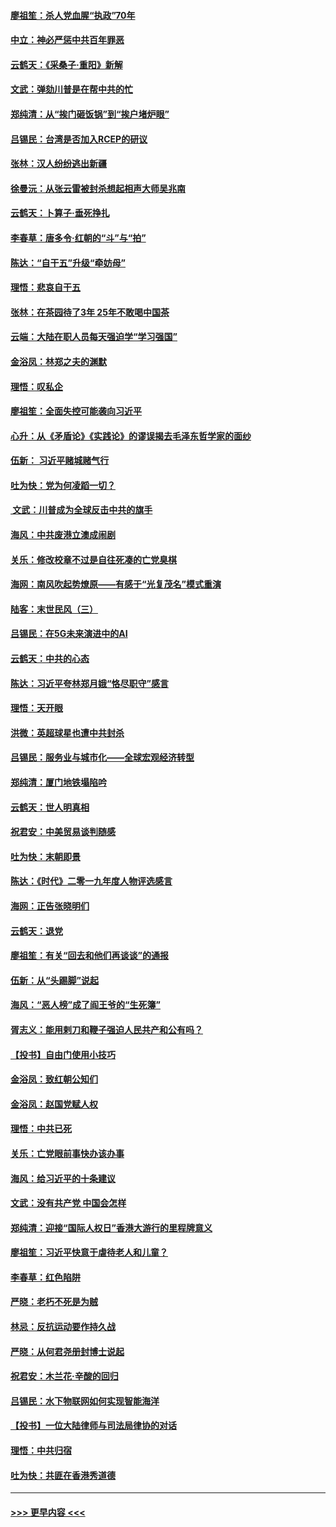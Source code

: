 #### [廖祖笙：杀人党血腥“执政”70年](../pages/nsc993/n11745144.md?t=12261644) 
#### [中立：神必严惩中共百年罪恶](../pages/nsc993/n11744970.md?t=12261644) 
#### [云鹤天：《采桑子‧重阳》新解](../pages/nsc993/n11744948.md?t=12261644) 
#### [文武：弹劾川普是在帮中共的忙](../pages/nsc993/n11744758.md?t=12261644) 
#### [郑纯清：从“挨门砸饭锅”到“挨户堵炉眼”](../pages/nsc993/n11744745.md?t=12261644) 
#### [吕锡民：台湾是否加入RCEP的研议](../pages/nsc993/n11744701.md?t=12261644) 
#### [张林：汉人纷纷逃出新疆](../pages/nsc993/n11743530.md?t=12261644) 
#### [徐曼沅：从张云雷被封杀想起相声大师吴兆南](../pages/nsc993/n11741816.md?t=12261644) 
#### [云鹤天：卜算子‧垂死挣扎](../pages/nsc993/n11739956.md?t=12261644) 
#### [李春草：唐多令‧红朝的“斗”与“拍”](../pages/nsc993/n11739830.md?t=12261644) 
#### [陈达：“自干五”升级“牵妨母”](../pages/nsc993/n11739724.md?t=12261644) 
#### [理悟：悲哀自干五](../pages/nsc993/n11739547.md?t=12261644) 
#### [张林：在茶园待了3年 25年不敢喝中国茶](../pages/nsc993/n11739240.md?t=12261644) 
#### [云端：大陆在职人员每天强迫学“学习强国”](../pages/nsc993/n11738735.md?t=12261644) 
#### [金浴凤：林郑之夫的渊默](../pages/nsc993/n11737735.md?t=12261644) 
#### [理悟：叹私企](../pages/nsc993/n11737715.md?t=12261644) 
#### [廖祖笙：全面失控可能袭向习近平](../pages/nsc993/n11737704.md?t=12261644) 
#### [心升：从《矛盾论》《实践论》的谬误揭去毛泽东哲学家的面纱](../pages/nsc993/n11736962.md?t=12261644) 
#### [伍新： 习近平赌城赌气行](../pages/nsc993/n11736929.md?t=12261644) 
#### [吐为快：党为何凌蹈一切？](../pages/nsc993/n11736915.md?t=12261644) 
#### [ 文武：川普成为全球反击中共的旗手](../pages/nsc993/n11736882.md?t=12261644) 
#### [海风：中共废港立澳成闹剧](../pages/nsc993/n11735857.md?t=12261644) 
#### [关乐：修改校章不过是自往死凑的亡党臭棋](../pages/nsc993/n11735097.md?t=12261644) 
#### [海网：南风吹起势燎原——有感于“光复茂名”模式重演](../pages/nsc993/n11732308.md?t=12261644) 
#### [陆客：末世民风（三）](../pages/nsc993/n11732211.md?t=12261644) 
#### [吕锡民：在5G未来演进中的AI](../pages/nsc993/n11730010.md?t=12261644) 
#### [云鹤天：中共的心态](../pages/nsc993/n11729906.md?t=12261644) 
#### [陈达：习近平夸林郑月娥“恪尽职守”感言](../pages/nsc993/n11729881.md?t=12261644) 
#### [理悟：天开眼](../pages/nsc993/n11729699.md?t=12261644) 
#### [洪微：英超球星也遭中共封杀](../pages/nsc993/n11727243.md?t=12261644) 
#### [吕锡民：服务业与城市化——全球宏观经济转型](../pages/nsc993/n11725845.md?t=12261644) 
#### [郑纯清：厦门地铁塌陷吟](../pages/nsc993/n11725813.md?t=12261644) 
#### [云鹤天：世人明真相](../pages/nsc993/n11725621.md?t=12261644) 
#### [祝君安：中美贸易谈判随感](../pages/nsc993/n11725609.md?t=12261644) 
#### [吐为快：末朝即景](../pages/nsc993/n11723365.md?t=12261644) 
#### [陈达：《时代》二零一九年度人物评选感言](../pages/nsc993/n11723337.md?t=12261644) 
#### [海网：正告张晓明们](../pages/nsc993/n11723228.md?t=12261644) 
#### [云鹤天：退党](../pages/nsc993/n11723056.md?t=12261644) 
#### [廖祖笙：有关“回去和他们再谈谈”的通报](../pages/nsc993/n11722442.md?t=12261644) 
#### [伍新：从“头踢脚”说起](../pages/nsc993/n11722429.md?t=12261644) 
#### [海风：“恶人榜”成了阎王爷的“生死簿”](../pages/nsc993/n11722272.md?t=12261644) 
#### [胥志义：能用剌刀和鞭子强迫人民共产和公有吗？](../pages/nsc993/n11720569.md?t=12261644) 
#### [【投书】自由门使用小技巧](../pages/nsc993/n11720180.md?t=12261644) 
#### [金浴凤：致红朝公知们](../pages/nsc993/n11720563.md?t=12261644) 
#### [金浴凤：赵国党赋人权](../pages/nsc993/n11720533.md?t=12261644) 
#### [理悟：中共已死](../pages/nsc993/n11720233.md?t=12261644) 
#### [关乐：亡党眼前事快办该办事](../pages/nsc993/n11719160.md?t=12261644) 
#### [海风：给习近平的十条建议](../pages/nsc993/n11717616.md?t=12261644) 
#### [文武：没有共产党 中国会怎样](../pages/nsc993/n11717584.md?t=12261644) 
#### [郑纯清：迎接“国际人权日”香港大游行的里程牌意义](../pages/nsc993/n11717417.md?t=12261644) 
#### [廖祖笙：习近平快意于虐待老人和儿童？](../pages/nsc993/n11715313.md?t=12261644) 
#### [李春草：红色陷阱](../pages/nsc993/n11715029.md?t=12261644) 
#### [严晓：老朽不死是为贼](../pages/nsc993/n11712910.md?t=12261644) 
#### [林忌：反抗运动要作持久战](../pages/nsc993/n11712623.md?t=12261644) 
#### [严晓：从何君尧册封博士说起](../pages/nsc993/n11712465.md?t=12261644) 
#### [祝君安：木兰花·辛酸的回归](../pages/nsc993/n11712381.md?t=12261644) 
#### [吕锡民：水下物联网如何实现智能海洋](../pages/nsc993/n11711158.md?t=12261644) 
#### [【投书】一位大陆律师与司法局律协的对话](../pages/nsc993/n11709675.md?t=12261644) 
#### [理悟：中共归宿](../pages/nsc993/n11710059.md?t=12261644) 
#### [吐为快：共匪在香港秀道德](../pages/nsc993/n11709979.md?t=12261644) 

----
#### [ >>> 更早内容 <<< ](../indexes/nsc993-earlier.md)
